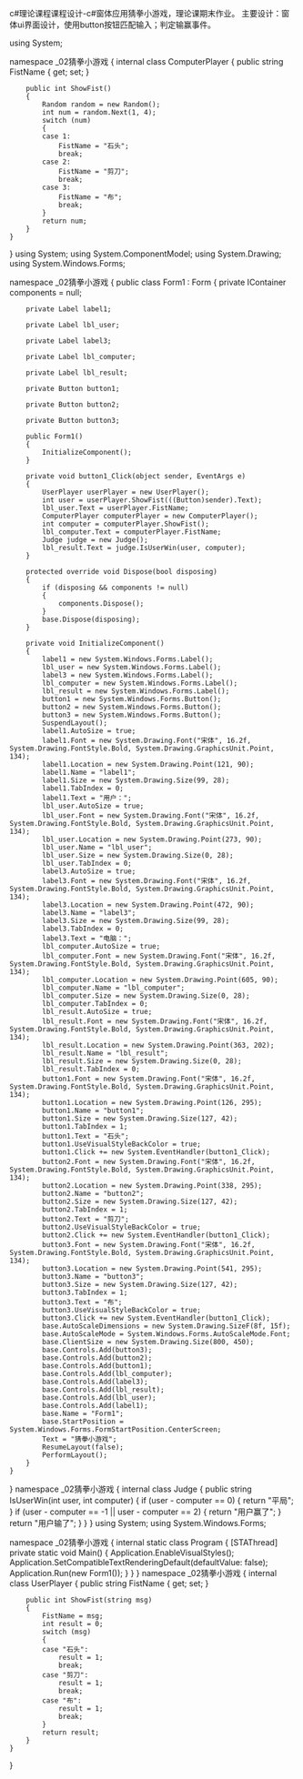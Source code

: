 c#理论课程课程设计-c#窗体应用猜拳小游戏，理论课期末作业。
主要设计：窗体ui界面设计，使用button按钮匹配输入；判定输赢事件。

using System;

namespace _02猜拳小游戏
{
	internal class ComputerPlayer
	{
		public string FistName { get; set; }

		public int ShowFist()
		{
			Random random = new Random();
			int num = random.Next(1, 4);
			switch (num)
			{
			case 1:
				FistName = "石头";
				break;
			case 2:
				FistName = "剪刀";
				break;
			case 3:
				FistName = "布";
				break;
			}
			return num;
		}
	}
}
using System;
using System.ComponentModel;
using System.Drawing;
using System.Windows.Forms;

namespace _02猜拳小游戏
{
	public class Form1 : Form
	{
		private IContainer components = null;

		private Label label1;

		private Label lbl_user;

		private Label label3;

		private Label lbl_computer;

		private Label lbl_result;

		private Button button1;

		private Button button2;

		private Button button3;

		public Form1()
		{
			InitializeComponent();
		}

		private void button1_Click(object sender, EventArgs e)
		{
			UserPlayer userPlayer = new UserPlayer();
			int user = userPlayer.ShowFist(((Button)sender).Text);
			lbl_user.Text = userPlayer.FistName;
			ComputerPlayer computerPlayer = new ComputerPlayer();
			int computer = computerPlayer.ShowFist();
			lbl_computer.Text = computerPlayer.FistName;
			Judge judge = new Judge();
			lbl_result.Text = judge.IsUserWin(user, computer);
		}

		protected override void Dispose(bool disposing)
		{
			if (disposing && components != null)
			{
				components.Dispose();
			}
			base.Dispose(disposing);
		}

		private void InitializeComponent()
		{
			label1 = new System.Windows.Forms.Label();
			lbl_user = new System.Windows.Forms.Label();
			label3 = new System.Windows.Forms.Label();
			lbl_computer = new System.Windows.Forms.Label();
			lbl_result = new System.Windows.Forms.Label();
			button1 = new System.Windows.Forms.Button();
			button2 = new System.Windows.Forms.Button();
			button3 = new System.Windows.Forms.Button();
			SuspendLayout();
			label1.AutoSize = true;
			label1.Font = new System.Drawing.Font("宋体", 16.2f, System.Drawing.FontStyle.Bold, System.Drawing.GraphicsUnit.Point, 134);
			label1.Location = new System.Drawing.Point(121, 90);
			label1.Name = "label1";
			label1.Size = new System.Drawing.Size(99, 28);
			label1.TabIndex = 0;
			label1.Text = "用户：";
			lbl_user.AutoSize = true;
			lbl_user.Font = new System.Drawing.Font("宋体", 16.2f, System.Drawing.FontStyle.Bold, System.Drawing.GraphicsUnit.Point, 134);
			lbl_user.Location = new System.Drawing.Point(273, 90);
			lbl_user.Name = "lbl_user";
			lbl_user.Size = new System.Drawing.Size(0, 28);
			lbl_user.TabIndex = 0;
			label3.AutoSize = true;
			label3.Font = new System.Drawing.Font("宋体", 16.2f, System.Drawing.FontStyle.Bold, System.Drawing.GraphicsUnit.Point, 134);
			label3.Location = new System.Drawing.Point(472, 90);
			label3.Name = "label3";
			label3.Size = new System.Drawing.Size(99, 28);
			label3.TabIndex = 0;
			label3.Text = "电脑：";
			lbl_computer.AutoSize = true;
			lbl_computer.Font = new System.Drawing.Font("宋体", 16.2f, System.Drawing.FontStyle.Bold, System.Drawing.GraphicsUnit.Point, 134);
			lbl_computer.Location = new System.Drawing.Point(605, 90);
			lbl_computer.Name = "lbl_computer";
			lbl_computer.Size = new System.Drawing.Size(0, 28);
			lbl_computer.TabIndex = 0;
			lbl_result.AutoSize = true;
			lbl_result.Font = new System.Drawing.Font("宋体", 16.2f, System.Drawing.FontStyle.Bold, System.Drawing.GraphicsUnit.Point, 134);
			lbl_result.Location = new System.Drawing.Point(363, 202);
			lbl_result.Name = "lbl_result";
			lbl_result.Size = new System.Drawing.Size(0, 28);
			lbl_result.TabIndex = 0;
			button1.Font = new System.Drawing.Font("宋体", 16.2f, System.Drawing.FontStyle.Bold, System.Drawing.GraphicsUnit.Point, 134);
			button1.Location = new System.Drawing.Point(126, 295);
			button1.Name = "button1";
			button1.Size = new System.Drawing.Size(127, 42);
			button1.TabIndex = 1;
			button1.Text = "石头";
			button1.UseVisualStyleBackColor = true;
			button1.Click += new System.EventHandler(button1_Click);
			button2.Font = new System.Drawing.Font("宋体", 16.2f, System.Drawing.FontStyle.Bold, System.Drawing.GraphicsUnit.Point, 134);
			button2.Location = new System.Drawing.Point(338, 295);
			button2.Name = "button2";
			button2.Size = new System.Drawing.Size(127, 42);
			button2.TabIndex = 1;
			button2.Text = "剪刀";
			button2.UseVisualStyleBackColor = true;
			button2.Click += new System.EventHandler(button1_Click);
			button3.Font = new System.Drawing.Font("宋体", 16.2f, System.Drawing.FontStyle.Bold, System.Drawing.GraphicsUnit.Point, 134);
			button3.Location = new System.Drawing.Point(541, 295);
			button3.Name = "button3";
			button3.Size = new System.Drawing.Size(127, 42);
			button3.TabIndex = 1;
			button3.Text = "布";
			button3.UseVisualStyleBackColor = true;
			button3.Click += new System.EventHandler(button1_Click);
			base.AutoScaleDimensions = new System.Drawing.SizeF(8f, 15f);
			base.AutoScaleMode = System.Windows.Forms.AutoScaleMode.Font;
			base.ClientSize = new System.Drawing.Size(800, 450);
			base.Controls.Add(button3);
			base.Controls.Add(button2);
			base.Controls.Add(button1);
			base.Controls.Add(lbl_computer);
			base.Controls.Add(label3);
			base.Controls.Add(lbl_result);
			base.Controls.Add(lbl_user);
			base.Controls.Add(label1);
			base.Name = "Form1";
			base.StartPosition = System.Windows.Forms.FormStartPosition.CenterScreen;
			Text = "猜拳小游戏";
			ResumeLayout(false);
			PerformLayout();
		}
	}
}
namespace _02猜拳小游戏
{
	internal class Judge
	{
		public string IsUserWin(int user, int computer)
		{
			if (user - computer == 0)
			{
				return "平局";
			}
			if (user - computer == -1 || user - computer == 2)
			{
				return "用户赢了";
			}
			return "用户输了";
		}
	}
}
using System;
using System.Windows.Forms;

namespace _02猜拳小游戏
{
	internal static class Program
	{
		[STAThread]
		private static void Main()
		{
			Application.EnableVisualStyles();
			Application.SetCompatibleTextRenderingDefault(defaultValue: false);
			Application.Run(new Form1());
		}
	}
}
namespace _02猜拳小游戏
{
	internal class UserPlayer
	{
		public string FistName { get; set; }

		public int ShowFist(string msg)
		{
			FistName = msg;
			int result = 0;
			switch (msg)
			{
			case "石头":
				result = 1;
				break;
			case "剪刀":
				result = 1;
				break;
			case "布":
				result = 1;
				break;
			}
			return result;
		}
	}
}
